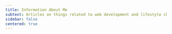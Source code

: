 ```yaml
---
title: Information About Me
subtext: Articles on things related to web development and lifestyle choices
sidebar: false
centered: true
---
```


<script setup>
  import AppAbout from "@/components/AppAbout.vue";
</script>

<AppAbout />
